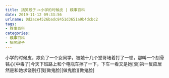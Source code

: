 ```yaml
---
title: 搞笑段子->小学的时候皮 | 糗事百科
date: 2019-11-12 09:33:56
urlname: 0d2ace4526badc8451d3651a9b4dcbc2
tags: 
- 糗事百科
categories:
- 糗事百科
- 搞笑段子
---
```

小学的时候皮，欺负了一个女同学，被她十几个堂哥堵着打了一顿，那叫一个刻骨铭心[中毒了]今天下班路上和个电瓶车擦了一下，下车一看又是她[衰]第一反应居然是和她求饶别打我[做鬼脸][做鬼脸][做鬼脸]


